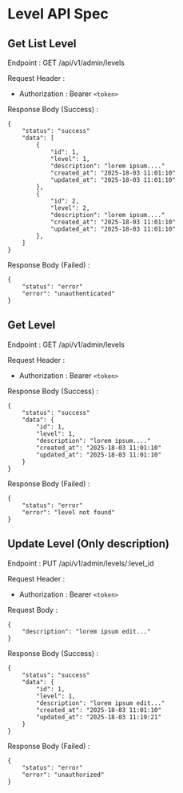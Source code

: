 # Level API Spec

## Get List Level

Endpoint : GET /api/v1/admin/levels

Request Header :

- Authorization : Bearer `<token>`

Response Body (Success) :

```
{
	"status": "success"
	"data": [
		{
			"id": 1,
			"level": 1,
			"description": "lorem ipsum...."
			"created_at": "2025-18-03 11:01:10"
			"updated_at": "2025-18-03 11:01:10"
		},
		{
			"id": 2,
			"level": 2,
			"description": "lorem ipsum...."
			"created_at": "2025-18-03 11:01:10"
			"updated_at": "2025-18-03 11:01:10"
		},
	]
}
```

Response Body (Failed) :

```
{
	"status": "error"
	"error": "unauthenticated"
}
```

## Get Level

Endpoint : GET /api/v1/admin/levels

Request Header :

- Authorization : Bearer `<token>`

Response Body (Success) :

```
{
	"status": "success"
	"data": {
		"id": 1,
		"level": 1,
		"description": "lorem ipsum...."
		"created_at": "2025-18-03 11:01:10"
		"updated_at": "2025-18-03 11:01:10"
	}
}
```

Response Body (Failed) :

```
{
	"status": "error"
	"error": "level not found"
}
```

## Update Level (Only description)

Endpoint : PUT /api/v1/admin/levels/:level_id

Request Header :

- Authorization : Bearer `<token>`

Request Body :

```
{
	"description": "lorem ipsum edit..."
}
```

Response Body (Success) :

```
{
	"status": "success"
	"data": {
		"id": 1,
		"level": 1,
		"description": "lorem ipsum edit..."
		"created_at": "2025-18-03 11:01:10"
		"updated_at": "2025-18-03 11:19:21"
	}
}
```

Response Body (Failed) :

```
{
	"status": "error"
	"error": "unauthorized"
}
```
